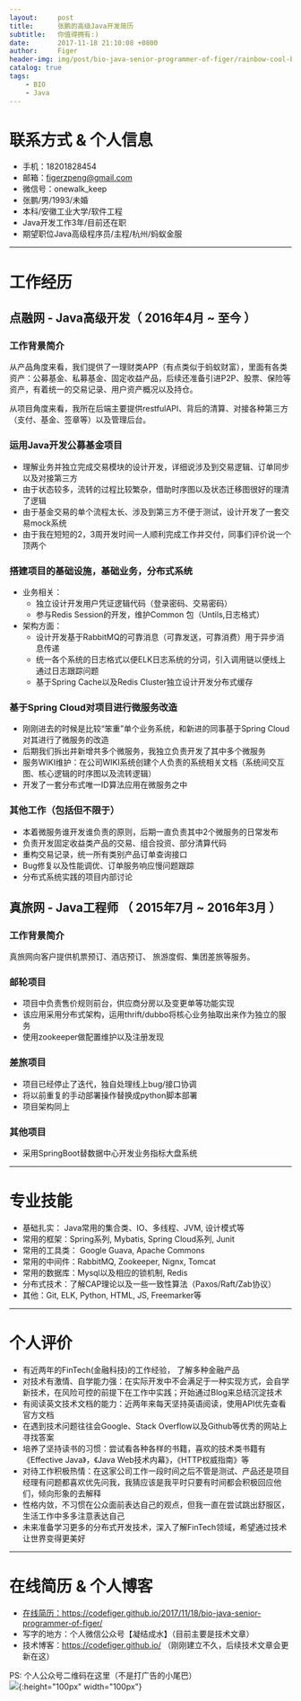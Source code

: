 ```yaml
---
layout:     post
title:      张鹏的高级Java开发简历
subtitle:   你值得拥有:)
date:       2017-11-18 21:10:08 +0800
author:     Figer
header-img: img/post/bio-java-senior-programmer-of-figer/rainbow-cool-backgrounds.jpg
catalog: true
tags:
    - BIO
    - Java
---
```


# 联系方式 & 个人信息

- 手机：18201828454
- 邮箱：figerzpeng@gmail.com
- 微信号：onewalk_keep
- 张鹏/男/1993/未婚
- 本科/安徽工业大学/软件工程
- Java开发工作3年/目前还在职
- 期望职位Java高级程序员/主程/杭州/蚂蚁金服

---

# 工作经历

## 点融网 - Java高级开发（ 2016年4月 ~ 至今 ）

### 工作背景简介
从产品角度来看，我们提供了一理财类APP（有点类似于蚂蚁财富），里面有各类资产：公募基金、私募基金、固定收益产品，后续还准备引进P2P、股票、保险等资产，有着统一的交易记录、用户资产概况以及持仓。

从项目角度来看，我所在后端主要提供restfulAPI、背后的清算、对接各种第三方（支付、基金、签章等）以及管理后台。


### 运用Java开发公募基金项目
- 理解业务并独立完成交易模块的设计开发，详细说涉及到交易逻辑、订单同步以及对接第三方
- 由于状态较多，流转的过程比较繁杂，借助时序图以及状态迁移图很好的理清了逻辑
- 由于基金交易的单个流程太长、涉及到第三方不便于测试，设计开发了一套交易mock系统
- 由于我在短短的2，3周开发时间一人顺利完成工作并交付，同事们评价说一个顶两个


### 搭建项目的基础设施，基础业务，分布式系统
 - 业务相关：
      - 独立设计开发用户凭证逻辑代码（登录密码、交易密码）
      - 参与Redis Session的开发，维护Common 包（Untils,日志格式）
 - 架构方面：
      - 设计开发基于RabbitMQ的可靠消息（可靠发送，可靠消费）用于异步消息传递
      - 统一各个系统的日志格式以便ELK日志系统的分词，引入调用链以便线上通过日志跟踪问题
      - 基于Spring Cache以及Redis Cluster独立设计开发分布式缓存


### 基于Spring Cloud对项目进行微服务改造

  - 刚刚进去的时候是比较“笨重”单个业务系统，和新进的同事基于Spring Cloud对其进行了微服务的改造
  - 后期我们拆出并新增共多个微服务，我独立负责开发了其中多个微服务
  - 服务WIKI维护：在公司WIKI系统创建个人负责的系统相关文档（系统间交互图、核心逻辑的时序图以及流转逻辑）
  - 开发了一套分布式唯一ID算法应用在微服务之中

### 其他工作（包括但不限于）
  - 本着微服务谁开发谁负责的原则，后期一直负责其中2个微服务的日常发布
  - 负责开发固定收益类产品的交易、组合投资、部分清算代码
  - 重构交易记录，统一所有类别产品订单查询接口
  - Bug修复以及性能调优、订单服务响应慢问题跟踪
  - 分布式系统实践的项目内部讨论

## 真旅网 - Java工程师 （ 2015年7月 ~ 2016年3月 ）
### 工作背景简介
真旅⽹向客户提供机票预订、酒店预订、 旅游度假、集团差旅等服务。

### 邮轮项目
- 项目中负责售价规则前台，供应商分房以及变更单等功能实现
- 该应用采⽤分布式架构，运⽤thrift/dubbo将核⼼业务抽取出来作为独⽴的服务
- 使用zookeeper做配置维护以及注册发现


### 差旅项目
- 项⽬已经停⽌了迭代，独⾃处理线上bug/接⼝协调
- 将以前重复的手动部署操作替换成python脚本部署
- 项目架构同上


### 其他项目
- 采用SpringBoot替数据中⼼开发业务指标大盘系统

---

# 专业技能
- 基础扎实： Java常用的集合类、IO、多线程、JVM, 设计模式等
- 常用的框架：Spring系列, Mybatis, Spring Cloud系列, Junit
- 常用的工具类： Google Guava, Apache Commons
- 常用的中间件：RabbitMQ, Zookeeper, Nignx, Tomcat
- 常用的数据库：Mysql以及相应的锁机制, Redis
- 分布式技术：了解CAP理论以及一些一致性算法（Paxos/Raft/Zab协议）
- 其他：Git, ELK, Python, HTML, JS, Freemarker等


---
# 个人评价
- 有近两年的FinTech(金融科技)的工作经验， 了解多种金融产品
- 对技术有激情、自学能力强：在实际开发中不会满足于一种实现方式，会自学新技术，在风险可控的前提下在工作中实践；开始通过Blog来总结沉淀技术
- 有阅读英文技术文档的能力：近两年来每天坚持英语阅读，使用API优先查看官方文档
- 在遇到技术问题往往会Google、Stack Overflow以及Github等优秀的网站上寻找答案
- 培养了坚持读书的习惯：尝试看各种各样的书籍，喜欢的技术类书籍有《Effective Java》，《Java Web技术内幕》，《HTTP权威指南》等
- 对待工作积极热情：在这家公司工作一段时间之后不管是测试、产品还是项目经理有问题都喜欢优先问我，我猜应该是我平时只要有时间都会积极回应他们，倾向形象的去解释
- 性格内敛，不习惯在公众面前表达自己的观点，但我一直在尝试跳出舒服区，生活工作中多多注意表达自己
- 未来准备学习更多的分布式开发技术，深入了解FinTech领域，希望通过技术让世界变得更美好

---

# 在线简历 & 个人博客
- [在线简历：](https://codefiger.github.io/2017/11/18/bio-java-senior-programmer-of-figer/)https://codefiger.github.io/2017/11/18/bio-java-senior-programmer-of-figer/
- 写字的地方：个人微信公众号【凝结成水】（目前主要是技术文章）
- 技术博客：https://codefiger.github.io/ （刚刚建立不久，后续技术文章会更新在这）

PS: 个人公众号二维码在这里（不是打广告的小尾巴）<br>
![]({{site.url}}/img/post/bio-java-senior-programmer-of-figer/qrcode_of_figer.jpg){:height="100px" width="100px"}